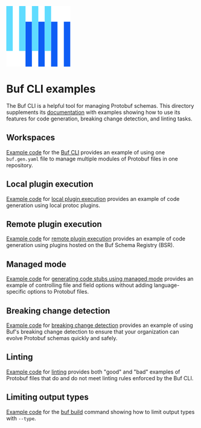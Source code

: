![The Buf logo](https://raw.githubusercontent.com/bufbuild/buf-examples/main/.github/buf-logo.svg)

# Buf CLI examples

The Buf CLI is a helpful tool for managing Protobuf schemas. This directory supplements its [documentation][documentation] with examples showing how to use its features for code generation, breaking change detection, and linting tasks.  

## Workspaces

[Example code](./workspace) for the [Buf CLI][cli] provides an example of using one `buf.gen.yaml` file to manage multiple modules of Protobuf files in one repository.

## Local plugin execution

[Example code](./plugin-execution-local) for [local plugin execution][plugin] provides an example of code generation using local protoc plugins. 

## Remote plugin execution

[Example code](./breaking-change-detection) for [remote plugin execution][remote] provides an example of code generation using plugins hosted on the Buf Schema Registry (BSR).

## Managed mode

[Example code](./managed-mode/) for [generating code stubs using managed mode][managed] provides an example of controlling file and field options without adding language-specific options to Protobuf files.

## Breaking change detection

[Example code](./breaking-change-detection) for [breaking change detection][breaking] provides an example of using Buf's breaking change detection to ensure that your organization can evolve Protobuf schemas quickly and safely.

## Linting

[Example code](./linting) for [linting][lint] provides both "good" and "bad" examples of Protobuf files that do and do not meet linting rules enforced by the Buf CLI. 

## Limiting output types

[Example code](./limit-output-types) for the [buf build][limit-types] command showing how to limit output types with `--type`.

[documentation]: https://buf.build/docs/cli/
[lint]: https://buf.build/docs/lint/overview/
[breaking]: https://buf.build/docs/breaking/overview/
[remote]: https://buf.build/docs/generate/tutorial/#generate-code-using-remote-plugins
[plugin]: https://buf.build/docs/generate/tutorial/#generate-code-using-local-plugins
[managed]: https://buf.build/docs/generate/managed-mode/
[limit-types]: https://buf.build/docs/reference/cli/buf/build/#flags


[actions]: https://docs.github.com/actions
[bsr]: https://docs.buf.build/bsr
[bsr-org]: https://buf.build/buf-examples
[buf]: https://buf.build
[ci]: https://docs.buf.build/ci-cd
[cli]: https://buf.build/docs/cli/quickstart/
[docs]: https://docs.buf.build
[modules]: https://docs.buf.build/bsr/overview#modules
[min-version]: https://github.com/bufbuild/buf/releases/tag/v1.32.0
[v2-buf-yaml]: https://buf.build/docs/configuration/v2/buf-yaml
[v2-buf-gen-yaml]: https://buf.build/docs/configuration/v2/buf-gen-yaml

